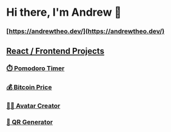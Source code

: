 # Hi there, I'm Andrew 👋

<!--
**AndrewTheo/AndrewTheo** is a ✨ _special_ ✨ repository because its `README.md` (this file) appears on your GitHub profile.

Here are some ideas to get you started:

- 🔭 I’m currently working on ...
- 🌱 I’m currently learning ...
- 👯 I’m looking to collaborate on ...
- 🤔 I’m looking for help with ...
- 💬 Ask me about ...
- 📫 How to reach me: ...
- 😄 Pronouns: ...
- ⚡ Fun fact: ...
-->

### [https://andrewtheo.dev/](https://andrewtheo.dev/)

## <ins>React / Frontend Projects </ins>
###  [:stopwatch: Pomodoro Timer](https://pomodoro-ivory.vercel.app/)   
###  [:moneybag: Bitcoin Price](https://bitcoin-price-umber.vercel.app/)    
### [:technologist: Avatar Creator](https://avatar-andrewtheodorides1.vercel.app/)
### [:iphone: QR Generator](https://qr-generator.now.sh/)



